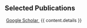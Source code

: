 ## <i class="fa fa-chevron-right"></i> Selected Publications <a href="https://github.com/Raab70/cv/blob/master/publications/{{ content.file }}"><i class="fa fa-code-fork" aria-hidden="true"></i></a>

<a href="https://scholar.google.com/citations?user={{ scholar_id }}" class="btn btn-primary" style="padding: 0.3em;">
  <i class="ai ai-google-scholar"></i> Google Scholar
</a>

<table class="table table-hover">
{{ content.details }}
</table>
